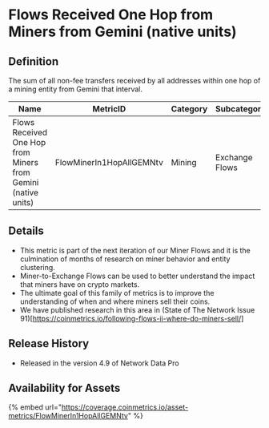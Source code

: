 # Flows Received One Hop from Miners from Gemini (native units)

## Definition

The sum of all non-fee transfers received by all addresses within one hop of a mining entity from Gemini that interval.

| Name                                                          | MetricID                 | Category | Subcategory    | Type | Unit         | Interval |
| ------------------------------------------------------------- | ------------------------ | -------- | -------------- | ---- | ------------ | -------- |
| Flows Received One Hop from Miners from Gemini (native units) | FlowMinerIn1HopAllGEMNtv | Mining   | Exchange Flows | Sum  | Native units | 1 day    |

## Details

* This metric is part of the next iteration of our Miner Flows and it is the culmination of months of research on miner behavior and entity clustering.
* Miner-to-Exchange Flows can be used to better understand the impact that miners have on crypto markets.
* The ultimate goal of this family of metrics is to improve the understanding of when and where miners sell their coins.
* We have published research in this area in (State of The Network Issue 91)\[https://coinmetrics.io/following-flows-ii-where-do-miners-sell/]

## Release History

* Released in the version 4.9 of Network Data Pro

## Availability for Assets

{% embed url="https://coverage.coinmetrics.io/asset-metrics/FlowMinerIn1HopAllGEMNtv" %}
